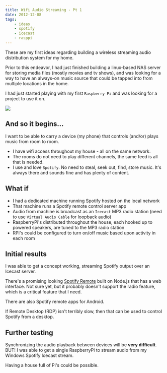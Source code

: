 ```yaml
---
title: Wifi Audio Streaming - Pt 1
date: 2012-12-08
tags:
    - ideas
    - spotify
    - icecast
    - rasppi
---
```


These are my first ideas regarding building a wireless streaming audio distribution system for my home.

Prior to this endeavor, I had just finished building a linux-based NAS server for storing media files (mostly movies and tv shows), and was looking for a way to have an always-on music source that could be tapped into from multiple locations in the home.

I had just started playing with my first `Raspberry Pi` and was looking for a project to use it on.

![](/pictures/2012/sketch-rpi-speakers/medium.jpg)

<!-- more -->

## And so it begins… ##

I want to be able to carry a device (my phone) that controls (and/or) plays music from room to room.

- I have wifi access throughout my house - all on the same network.
- The rooms do not need to play different channels, the same feed is all that is needed.
- I use and love `Spotify`. No need to steal, seek out, find, store music.  It's always there and sounds fine and has plenty of content.


## What if ##

- I had a dedicated machine running Spotify hosted on the local network
- That machine runs a Spotify remote control server app
- Audio from machine is broadcast as an `Icecast` MP3 radio station (need to use `Virtual Audio Cable` for loopback audio)
- RaspberryPi's distributed throughout the house, each hooked up to powered speakers, are tuned to the MP3 radio station
- RPI's could be configured to turn on/off music based upon activity in each room

## Initial results

I was able to get a concept working, streaming Spotify output over an Icecast server.

There's a promising looking [Spotify Remote](https://www.npmjs.org/package/spotify-remote) built on Node.js that has a web interface.  Not sure yet, but it probably doesn't support the radio feature, which is a critical feature that I need.

There are also Spotify remote apps for Android.

If Remote Desktop (RDP) isn't terribly slow, then that can be used to control Spotify from a desktop.

## Further testing

Synchronizing the audio playback between devices will be **very difficult**.  BUT! I was able to get a single RaspberryPi to stream audio from my Windows Spotify Icecast stream.

Having a house full of Pi's could be possible.
